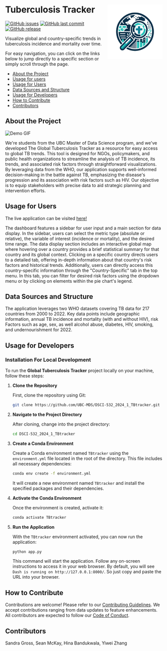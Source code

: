 # Tuberculosis Tracker <img src="img/Logo.png" align="right" width=175 height=175 alt="" />

[![GitHub issues](https://img.shields.io/github/issues/UBC-MDS/DSCI-532_2024_1_TBtracker.svg)](https://github.com/UBC-MDS/DSCI-532_2024_1_TBtracker/issues)
[![GitHub last commit](https://img.shields.io/github/last-commit/UBC-MDS/DSCI-532_2024_1_TBtracker.svg)](https://github.com/UBC-MDS/DSCI-532_2024_1_TBtracker/commits/main)
[![GitHub release](https://img.shields.io/github/release/UBC-MDS/DSCI-532_2024_1_TBtracker.svg)](https://github.com/UBC-MDS/DSCI-532_2024_1_TBtracker/releases)



Visualize global and country-specific trends in tuberculosis incidence and mortality over time.

For easy navigation, you can click on the links below to jump directly to a specific section or simply scroll through the page.

- [About the Project](#about-the-project)
- [Usage for users](#usage-for-users)
- [Usage for Users](#usage-for-users)
- [Data Sources and Structure](#data-sources-and-structure)
- [Usage for Developers](#usage-for-developers)
- [How to Contribute](#how-to-contribute)
- [Contributors](#contributors)

## About the Project

![Demo GIF](https://github.com/UBC-MDS/DSCI-532_2024_1_TBtracker/blob/main/img/demo.gif?raw=true)

We're students from the UBC Master of Data Science program, and we've developed The Global Tuberculosis Tracker as a resource for easy access to global TB trends. This tool is designed for NGOs, policymakers, and public health organizations to streamline the analysis of TB incidence, its trends, and associated risk factors through straightforward visualizations. By leveraging data from the WHO, our application supports well-informed decision-making in the battle against TB, emphasizing the disease's progression and its association with risk factors such as HIV. Our objective is to equip stakeholders with precise data to aid strategic planning and intervention efforts.

## Usage for Users

The live application can be visited [here!](https://dsci-532-2024-1-tbtracker.onrender.com/)

The dashboard features a sidebar for user input and a main section for data display. In the sidebar, users can select the metric type (absolute or relative), the variable of interest (incidence or mortality), and the desired time range. The data display section includes an interactive global map where hovering over a country provides a brief statistical summary for that country and its global context. Clicking on a specific country directs users to a detailed tab, offering in-depth information about that country's risk factors and historical trends. Additionally, users can directly access this country-specific information through the "Country-Specific" tab in the top menu.
In this tab, you can filter for desired risk factors using the dropdown menu or by clicking on elements within the pie chart's legend.

## Data Sources and Structure

The application leverages two WHO datasets covering TB data for 217 countries from 2000 to 2022. Key data points include geographic information, annual TB incidence and mortality (with and without HIV), risk Factors such as age, sex, as well alcohol abuse, diabetes, HIV, smoking, and undernourishment for 2022.

## Usage for Developers

### Installation For Local Development

To run the **Global Tuberculosis Tracker** project locally on your machine, follow these steps:

1. **Clone the Repository**

    First, clone the repository using Git:

    ```bash
    git clone https://github.com/UBC-MDS/DSCI-532_2024_1_TBtracker.git
    ```

2. **Navigate to the Project Directory**

    After cloning, change into the project directory:

    ```bash
    cd DSCI-532_2024_1_TBtracker
    ```

3. **Create a Conda Environment**

    Create a Conda environment named `TBtracker` using the `environment.yml` file located in the root of the directory. This file includes all necessary dependencies:

    ```bash
    conda env create -f environment.yml
    ```
    It will create a new environment named `TBtracker` and install the specified packages and their dependencies.

4. **Activate the Conda Environment**

    Once the environment is created, activate it:

    ```bash
    conda activate TBtracker
    ```

5. **Run the Application**

    With the `TBtracker` environment activated, you can now run the application:

    ```bash
    python app.py
    ```

    This command will start the application. Follow any on-screen instructions to access it in your web browser.
    By default, you will see `Dash is running on http://127.0.0.1:8000/`. So just copy and paste the URL into your browser.

## How to Contribute

Contributions are welcome! Please refer to our [Contributing Guidelines](/CONTRIBUTING.md). We accept contributions ranging from data updates to feature enhancements. All contributors are expected to follow our [Code of Conduct](/CODE_OF_CONDUCT.md).

## Contributors

Sandra Gross, Sean McKay, Hina Bandukwala, Yiwei Zhang

